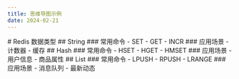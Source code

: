 ```yaml
---
title: 思维导图示例
date: 2024-02-21
---
```


<div class="markmap">
# Redis 数据类型
## String
### 常用命令
- SET
- GET
- INCR
### 应用场景
- 计数器
- 缓存
## Hash
### 常用命令
- HSET
- HGET
- HMSET
### 应用场景
- 用户信息
- 商品属性
## List
### 常用命令
- LPUSH
- RPUSH
- LRANGE
### 应用场景
- 消息队列
- 最新动态
</div>

